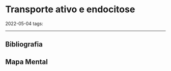 # Transporte ativo e endocitose
2022-05-04
tags: 


-----------------------------------------------
## Bibliografia
## Mapa Mental